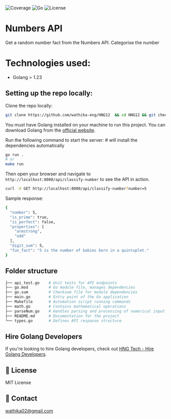 ![Coverage](https://img.shields.io/badge/coverage-80%25-green)
![Go](https://img.shields.io/badge/Go-1.23-blue)
![License](https://img.shields.io/badge/license-MIT-green)

# Numbers API
Get a random number fact from the Numbers API.
Categorise the number

# Technologies used:
- Golang > 1.23

## Setting up the repo locally:

Clone the repo locally:
```bash
git clone https://github.com/wathika-eng/HNG12  && cd HNG12 && git checkout numbers-api
```
You must have Golang installed on your machine to run this project. You can download Golang from the [official website](https://golang.org/dl/).


Run the following command to start the server: # will install the dependencies automatically
```bash
go run .
# or
make run
```

Then open your browser and navigate to `http://localhost:8000/api/classify-number` to see the API in action.
```bash
curl -X GET http://localhost:8000/api/classify-number?number=5
```

Sample response:
```bash
{
  "number": 5,
  "is_prime": true,
  "is_perfect": false,
  "properties": [
    "armstrong",
    "odd"
  ],
  "digit_sum": 5,
  "fun_fact": "5 is the number of babies born in a quintuplet."
}
```

## Folder structure

```bash
├── api_test.go    # Unit tests for API endpoints
├── go.mod         # Go module file, manages dependencies
├── go.sum         # Checksum file for module dependencies
├── main.go        # Entry point of the Go application
├── Makefile       # Automation script running commands
├── math.go        # Contains mathematical operations
├── parseNum.go    # Handles parsing and processing of numerical input
├── README.md      # Documentation for the project
└── types.go       # Defines API response structure

```

## Hire Golang Developers

If you're looking to hire Golang developers, check out [HNG Tech - Hire Golang Developers](https://hng.tech/hire/golang-developers).

## 📝 License
MIT License

## 📢 Contact
wathika02@gmail.com

